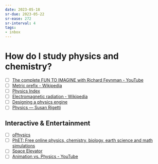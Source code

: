 ```yaml
---
date: 2023-05-18
sr-due: 2023-05-22
sr-ease: 272
sr-interval: 4
tags:
- inbox
---
```


# How do I study physics and chemistry?

- [ ] [The complete FUN TO IMAGINE with Richard Feynman - YouTube](https://www.youtube.com/watch?v=P1ww1IXRfTA)
- [ ] [Metric prefix - Wikipedia](https://en.wikipedia.org/wiki/Metric_prefix)
- [ ] [Physics Index](https://www.mathsisfun.com/physics/index.html)
- [ ] [Electromagnetic radiation - Wikipedia](https://en.wikipedia.org/wiki/Electromagnetic_radiation)
- [ ] [Designing a physics engine](https://winter.dev/articles/physics-engine)
- [ ] [Physics — Susan Rigetti](https://www.susanrigetti.com/physics)

## Interactive & Entertainment

- [ ] [oPhysics](http://ophysics.com/index.html)
- [ ] [PhET: Free online physics, chemistry, biology, earth science and math simulations](https://phet.colorado.edu/)
- [ ] [Space Elevator](https://neal.fun/space-elevator/)
- [ ] [Animation vs. Physics - YouTube](https://www.youtube.com/watch?v=ErMSHiQRnc8)
